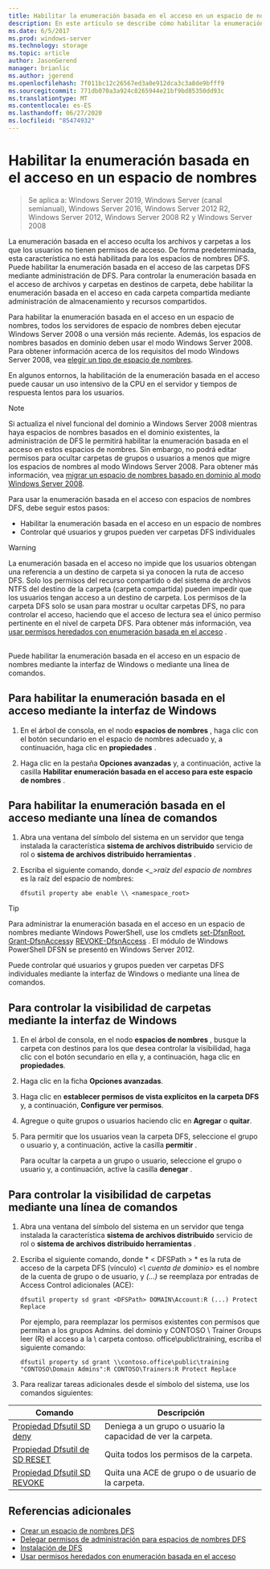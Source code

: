 ```yaml
---
title: Habilitar la enumeración basada en el acceso en un espacio de nombres
description: En este artículo se describe cómo habilitar la enumeración basada en el acceso en un espacio de nombres.
ms.date: 6/5/2017
ms.prod: windows-server
ms.technology: storage
ms.topic: article
author: JasonGerend
manager: brianlic
ms.author: jgerend
ms.openlocfilehash: 7f011bc12c26567ed3a0e912dca3c3a8de9bfff9
ms.sourcegitcommit: 771db070a3a924c8265944e21bf9bd85350dd93c
ms.translationtype: MT
ms.contentlocale: es-ES
ms.lasthandoff: 06/27/2020
ms.locfileid: "85474932"
---
```

# <a name="enable-access-based-enumeration-on-a-namespace"></a>Habilitar la enumeración basada en el acceso en un espacio de nombres

> Se aplica a: Windows Server 2019, Windows Server (canal semianual), Windows Server 2016, Windows Server 2012 R2, Windows Server 2012, Windows Server 2008 R2 y Windows Server 2008

La enumeración basada en el acceso oculta los archivos y carpetas a los que los usuarios no tienen permisos de acceso. De forma predeterminada, esta característica no está habilitada para los espacios de nombres DFS. Puede habilitar la enumeración basada en el acceso de las carpetas DFS mediante administración de DFS. Para controlar la enumeración basada en el acceso de archivos y carpetas en destinos de carpeta, debe habilitar la enumeración basada en el acceso en cada carpeta compartida mediante administración de almacenamiento y recursos compartidos.

Para habilitar la enumeración basada en el acceso en un espacio de nombres, todos los servidores de espacio de nombres deben ejecutar Windows Server 2008 o una versión más reciente. Además, los espacios de nombres basados en dominio deben usar el modo Windows Server 2008. Para obtener información acerca de los requisitos del modo Windows Server 2008, vea [elegir un tipo de espacio de nombres](choose-a-namespace-type.md).

En algunos entornos, la habilitación de la enumeración basada en el acceso puede causar un uso intensivo de la CPU en el servidor y tiempos de respuesta lentos para los usuarios.

> [!NOTE]
> Si actualiza el nivel funcional del dominio a Windows Server 2008 mientras haya espacios de nombres basados en el dominio existentes, la administración de DFS le permitirá habilitar la enumeración basada en el acceso en estos espacios de nombres. Sin embargo, no podrá editar permisos para ocultar carpetas de grupos o usuarios a menos que migre los espacios de nombres al modo Windows Server 2008. Para obtener más información, vea [migrar un espacio de nombres basado en dominio al modo Windows Server 2008](migrate-a-domain-based-namespace-to-windows-server-2008-mode.md).


Para usar la enumeración basada en el acceso con espacios de nombres DFS, debe seguir estos pasos:

-   Habilitar la enumeración basada en el acceso en un espacio de nombres
-   Controlar qué usuarios y grupos pueden ver carpetas DFS individuales


> [!WARNING]
> La enumeración basada en el acceso no impide que los usuarios obtengan una referencia a un destino de carpeta si ya conocen la ruta de acceso DFS. Solo los permisos del recurso compartido o del sistema de archivos NTFS del destino de la carpeta (carpeta compartida) pueden impedir que los usuarios tengan acceso a un destino de carpeta. Los permisos de la carpeta DFS solo se usan para mostrar u ocultar carpetas DFS, no para controlar el acceso, haciendo que el acceso de lectura sea el único permiso pertinente en el nivel de carpeta DFS. Para obtener más información, vea [usar permisos heredados con enumeración basada en el acceso](https://technet.microsoft.com/library/dd834874(v=ws.11).aspx) .

<br />
Puede habilitar la enumeración basada en el acceso en un espacio de nombres mediante la interfaz de Windows o mediante una línea de comandos.

## <a name="to-enable-access-based-enumeration-by-using-the-windows-interface"></a>Para habilitar la enumeración basada en el acceso mediante la interfaz de Windows

1.  En el árbol de consola, en el nodo **espacios de nombres** , haga clic con el botón secundario en el espacio de nombres adecuado y, a continuación, haga clic en **propiedades** .

2.  Haga clic en la pestaña **Opciones avanzadas** y, a continuación, active la casilla **Habilitar enumeración basada en el acceso para este espacio de nombres** .

## <a name="to-enable-access-based-enumeration-by-using-a-command-line"></a>Para habilitar la enumeración basada en el acceso mediante una línea de comandos

1.  Abra una ventana del símbolo del sistema en un servidor que tenga instalada la característica **sistema de archivos distribuido** servicio de rol o **sistema de archivos distribuido herramientas** .

2.  Escriba el siguiente comando, donde *<\_>raíz del espacio de nombres* es la raíz del espacio de nombres:

    ```
    dfsutil property abe enable \\ <namespace_root>
    ```

> [!TIP]
> Para administrar la enumeración basada en el acceso en un espacio de nombres mediante Windows PowerShell, use los cmdlets [set-DfsnRoot](https://technet.microsoft.com/library/jj884281.aspx), [Grant-DfsnAccess](https://technet.microsoft.com/library/jj884272.aspx)y [REVOKE-DfsnAccess](https://technet.microsoft.com/library/jj884273.aspx) . El módulo de Windows PowerShell DFSN se presentó en Windows Server 2012.

Puede controlar qué usuarios y grupos pueden ver carpetas DFS individuales mediante la interfaz de Windows o mediante una línea de comandos.

## <a name="to-control-folder-visibility-by-using-the-windows-interface"></a>Para controlar la visibilidad de carpetas mediante la interfaz de Windows

1.  En el árbol de consola, en el nodo **espacios de nombres** , busque la carpeta con destinos para los que desea controlar la visibilidad, haga clic con el botón secundario en ella y, a continuación, haga clic en **propiedades**.

2.  Haga clic en la ficha **Opciones avanzadas**.

3.  Haga clic en **establecer permisos de vista explícitos en la carpeta DFS** y, a continuación, **Configure ver permisos**.

4.  Agregue o quite grupos o usuarios haciendo clic en **Agregar** o **quitar**.

5.  Para permitir que los usuarios vean la carpeta DFS, seleccione el grupo o usuario y, a continuación, active la casilla **permitir** .

    Para ocultar la carpeta a un grupo o usuario, seleccione el grupo o usuario y, a continuación, active la casilla **denegar** .

## <a name="to-control-folder-visibility-by-using-a-command-line"></a>Para controlar la visibilidad de carpetas mediante una línea de comandos

1. Abra una ventana del símbolo del sistema en un servidor que tenga instalada la característica **sistema de archivos distribuido** servicio de rol o **sistema de archivos distribuido herramientas** .

2. Escriba el siguiente comando, donde * &lt; DFSPath &gt; * es la ruta de acceso de la carpeta DFS (vínculo) *<\\ cuenta de dominio>* es el nombre de la cuenta de grupo o de usuario, y *(...)* se reemplaza por entradas de Access Control adicionales (ACE):

   ```
   dfsutil property sd grant <DFSPath> DOMAIN\Account:R (...) Protect Replace
   ```

   Por ejemplo, para reemplazar los permisos existentes con permisos que permitan a los grupos Admins. del dominio y CONTOSO \\ Trainer Groups leer (R) el acceso a la \\ carpeta contoso. office\public\training, escriba el siguiente comando:

   ```
   dfsutil property sd grant \\contoso.office\public\training "CONTOSO\Domain Admins":R CONTOSO\Trainers:R Protect Replace
   ```

3. Para realizar tareas adicionales desde el símbolo del sistema, use los comandos siguientes:


| Comando | Descripción |
|---|---|
|[Propiedad Dfsutil SD deny](https://msdn.microsoft.com/library/dd759150(v=ws.11).aspx)|Deniega a un grupo o usuario la capacidad de ver la carpeta.|
|[Propiedad Dfsutil de SD RESET](https://msdn.microsoft.com/library/dd759150(v=ws.11).aspx) |Quita todos los permisos de la carpeta.|
|[Propiedad Dfsutil SD REVOKE](https://msdn.microsoft.com/library/dd759150(v=ws.11).aspx)| Quita una ACE de grupo o de usuario de la carpeta. |

## <a name="additional-references"></a>Referencias adicionales

-   [Crear un espacio de nombres DFS](create-a-dfs-namespace.md)
-   [Delegar permisos de administración para espacios de nombres DFS](delegate-management-permissions-for-dfs-namespaces.md)
-   [Instalación de DFS](https://technet.microsoft.com/library/cc731089(v=ws.11).aspx)
-   [Usar permisos heredados con enumeración basada en el acceso](using-inherited-permissions-with-access-based-enumeration.md)